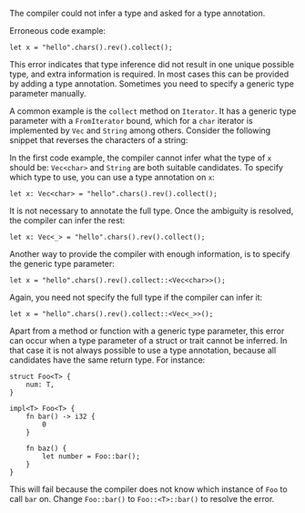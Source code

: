 The compiler could not infer a type and asked for a type annotation.

Erroneous code example:

```compile_fail,E0282
let x = "hello".chars().rev().collect();
```

This error indicates that type inference did not result in one unique possible
type, and extra information is required. In most cases this can be provided
by adding a type annotation. Sometimes you need to specify a generic type
parameter manually.

A common example is the `collect` method on `Iterator`. It has a generic type
parameter with a `FromIterator` bound, which for a `char` iterator is
implemented by `Vec` and `String` among others. Consider the following snippet
that reverses the characters of a string:

In the first code example, the compiler cannot infer what the type of `x` should
be: `Vec<char>` and `String` are both suitable candidates. To specify which type
to use, you can use a type annotation on `x`:

```
let x: Vec<char> = "hello".chars().rev().collect();
```

It is not necessary to annotate the full type. Once the ambiguity is resolved,
the compiler can infer the rest:

```
let x: Vec<_> = "hello".chars().rev().collect();
```

Another way to provide the compiler with enough information, is to specify the
generic type parameter:

```
let x = "hello".chars().rev().collect::<Vec<char>>();
```

Again, you need not specify the full type if the compiler can infer it:

```
let x = "hello".chars().rev().collect::<Vec<_>>();
```

Apart from a method or function with a generic type parameter, this error can
occur when a type parameter of a struct or trait cannot be inferred. In that
case it is not always possible to use a type annotation, because all candidates
have the same return type. For instance:

```compile_fail,E0282
struct Foo<T> {
    num: T,
}

impl<T> Foo<T> {
    fn bar() -> i32 {
        0
    }

    fn baz() {
        let number = Foo::bar();
    }
}
```

This will fail because the compiler does not know which instance of `Foo` to
call `bar` on. Change `Foo::bar()` to `Foo::<T>::bar()` to resolve the error.
